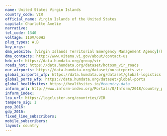 ```yaml
---
name: United States Virgin Islands
country_code: VIR
official_name: Virgin Islands of the United States
capital: Charlotte Amelie
narrative:
tel_code: 1340
voltage: 110V/60Hz
plug_types: A,B
key_orgs:
dma_website: [Virgin Islands Territorial Emergency Management Agency](http://www.vitema.vi.gov/)
dma_contacts: http://www.vitema.vi.gov/about/contact-us
hdx_url: https://data.humdata.org/group/vir
roads_hot: https://data.humdata.org/dataset/hotosm_vir_roads
our_airports: https://data.humdata.org/dataset/ourairports-vir
global_airports_wfp: https://data.humdata.org/dataset/global-logistics
global_ports_wfp: https://data.humdata.org/dataset/global-ports
global_healthsites: https://healthsites.io/#country-data
inform_url: http://www.inform-index.org/Portals/0/Inform/2018/country_profiles/VIR.pdf
inform_index:
lca_url: https://logcluster.org/countries/VIR
tampere_sig: 1
pop_2016:
gdp_2016:
fixed_line_subscribers:
mobile_subscribers:
layout: country
---
```

